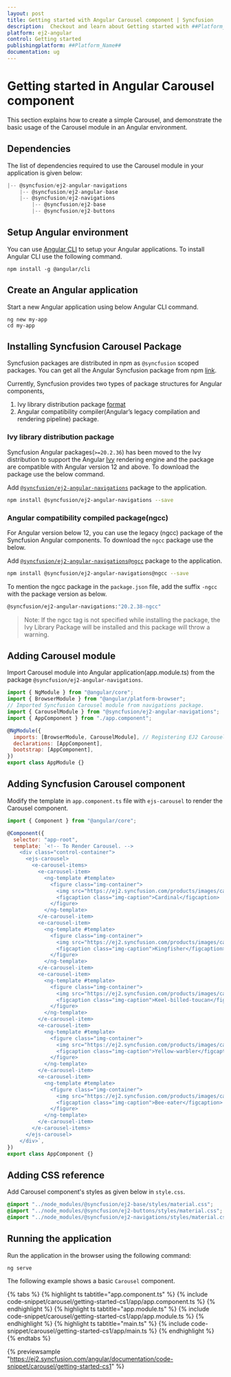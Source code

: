 ```yaml
---
layout: post
title: Getting started with Angular Carousel component | Syncfusion
description:  Checkout and learn about Getting started with ##Platform_Name## Carousel component of Syncfusion Essential JS 2 and more details.
platform: ej2-angular
control: Getting started 
publishingplatform: ##Platform_Name##
documentation: ug
---
```


# Getting started in Angular Carousel component

This section explains how to create a simple Carousel, and demonstrate the basic usage of the Carousel module in an Angular environment.

## Dependencies

The list of dependencies required to use the Carousel module in your application is given below:

```javascript
|-- @syncfusion/ej2-angular-navigations
    |-- @syncfusion/ej2-angular-base
    |-- @syncfusion/ej2-navigations
        |-- @syncfusion/ej2-base
        |-- @syncfusion/ej2-buttons
```

## Setup Angular environment

You can use [Angular CLI](https://github.com/angular/angular-cli) to setup your Angular applications. To install Angular CLI use the following command.

```
npm install -g @angular/cli
```

## Create an Angular application

Start a new Angular application using below Angular CLI command.

```
ng new my-app
cd my-app
```

## Installing Syncfusion Carousel  Package

Syncfusion packages are distributed in npm as `@syncfusion` scoped packages. You can get all the Angular Syncfusion package from npm [link]( https://www.npmjs.com/search?q=%40syncfusion%2Fej2-angular- ).

Currently, Syncfusion provides two types of package structures for Angular components,
1. Ivy library distribution package [format](https://angular.io/guide/angular-package-format#angular-package-format)
2. Angular compatibility compiler(Angular’s legacy compilation and rendering pipeline) package.

### Ivy library distribution package

Syncfusion Angular packages(`>=20.2.36`) has been moved to the Ivy distribution to support the Angular [Ivy](https://docs.angular.lat/guide/ivy) rendering engine and the package are compatible with Angular version 12 and above. To download the package use the below command.

Add [`@syncfusion/ej2-angular-navigations`](https://www.npmjs.com/package/@syncfusion/ej2-angular-navigations/v/20.2.38) package to the application.

```bash
npm install @syncfusion/ej2-angular-navigations --save
```

### Angular compatibility compiled package(ngcc)

For Angular version below 12, you can use the legacy (ngcc) package of the Syncfusion Angular components. To download the `ngcc` package use the below.

Add [`@syncfusion/ej2-angular-navigations@ngcc`](https://www.npmjs.com/package/@syncfusion/ej2-angular-navigations/v/20.2.38-ngcc) package to the application.

```bash
npm install @syncfusion/ej2-angular-navigations@ngcc --save
```

To mention the ngcc package in the `package.json` file, add the suffix `-ngcc` with the package version as below.

```bash
@syncfusion/ej2-angular-navigations:"20.2.38-ngcc"
```

>Note: If the ngcc tag is not specified while installing the package, the Ivy Library Package will be installed and this package will throw a warning.

## Adding Carousel module

Import Carousel module into Angular application(app.module.ts) from the package
`@syncfusion/ej2-angular-navigations`.

```javascript
import { NgModule } from "@angular/core";
import { BrowserModule } from "@angular/platform-browser";
// Imported Syncfusion Carousel module from navigations package.
import { CarouselModule } from "@syncfusion/ej2-angular-navigations";
import { AppComponent } from "./app.component";

@NgModule({
  imports: [BrowserModule, CarouselModule], // Registering EJ2 Carousel Module.
  declarations: [AppComponent],
  bootstrap: [AppComponent],
})
export class AppModule {}
```

## Adding Syncfusion Carousel component

Modify the template in `app.component.ts` file with `ejs-carousel` to render the Carousel component.

```javascript
import { Component } from "@angular/core";

@Component({
  selector: "app-root",
  template: `<!-- To Render Carousel. -->
    <div class="control-container">
      <ejs-carousel>
        <e-carousel-items>
          <e-carousel-item>
            <ng-template #template>
              <figure class="img-container">
                <img src="https://ej2.syncfusion.com/products/images/carousel/cardinal.png" alt="cardinal" style="height:100%;width:100%;" />
                <figcaption class="img-caption">Cardinal</figcaption>
              </figure>
            </ng-template>
          </e-carousel-item>
          <e-carousel-item>
            <ng-template #template>
              <figure class="img-container">
                <img src="https://ej2.syncfusion.com/products/images/carousel/hunei.png" alt="kingfisher" style="height:100%;width:100%;" />
                <figcaption class="img-caption">Kingfisher</figcaption>
              </figure>
            </ng-template>
          </e-carousel-item>
          <e-carousel-item>
            <ng-template #template>
              <figure class="img-container">
                <img src="https://ej2.syncfusion.com/products/images/carousel/costa-rica.png" alt="keel-billed-toucan" style="height:100%;width:100%;" />
                <figcaption class="img-caption">Keel-billed-toucan</figcaption>
              </figure>
            </ng-template>
          </e-carousel-item>
          <e-carousel-item>
            <ng-template #template>
              <figure class="img-container">
                <img src="https://ej2.syncfusion.com/products/images/carousel/kaohsiung.png" alt="yellow-warbler" style="height:100%;width:100%;" />
                <figcaption class="img-caption">Yellow-warbler</figcaption>
              </figure>
            </ng-template>
          </e-carousel-item>
          <e-carousel-item>
            <ng-template #template>
              <figure class="img-container">
                <img src="https://ej2.syncfusion.com/products/images/carousel/bee-eater.png" alt="bee-eater" style="height:100%;width:100%;" />
                <figcaption class="img-caption">Bee-eater</figcaption>
              </figure>
            </ng-template>
          </e-carousel-item>
        </e-carousel-items>
      </ejs-carousel>
    </div>`,
})
export class AppComponent {}
```

## Adding CSS reference

Add Carousel component's styles as given below in `style.css`.

```css
@import "../node_modules/@syncfusion/ej2-base/styles/material.css";
@import "../node_modules/@syncfusion/ej2-buttons/styles/material.css";
@import "../node_modules/@syncfusion/ej2-navigations/styles/material.css";
```

## Running the application

Run the application in the browser using the following command:

```
ng serve
```

The following example shows a basic `Carousel` component.

{% tabs %}
{% highlight ts tabtitle="app.component.ts" %}
{% include code-snippet/carousel/getting-started-cs1/app/app.component.ts %}
{% endhighlight %}
{% highlight ts tabtitle="app.module.ts" %}
{% include code-snippet/carousel/getting-started-cs1/app/app.module.ts %}
{% endhighlight %}
{% highlight ts tabtitle="main.ts" %}
{% include code-snippet/carousel/getting-started-cs1/app/main.ts %}
{% endhighlight %}
{% endtabs %}
  
{% previewsample "https://ej2.syncfusion.com/angular/documentation/code-snippet/carousel/getting-started-cs1" %}
